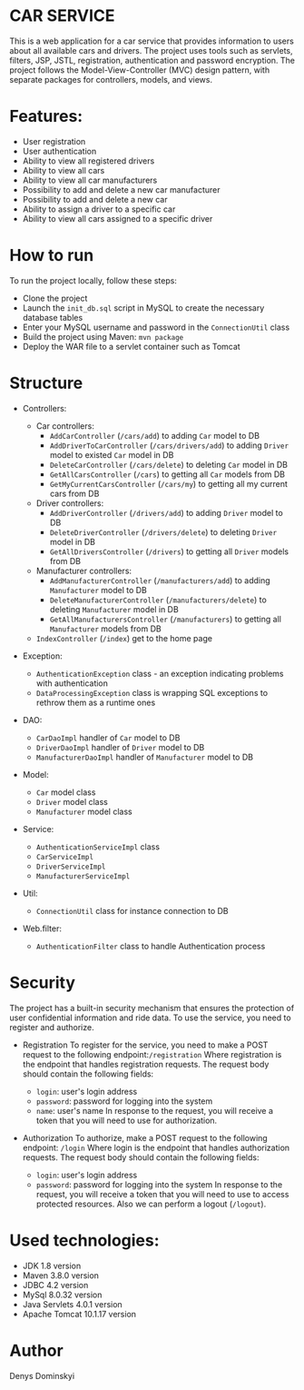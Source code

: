# CAR SERVICE
This is a web application for a car service that provides information to users about all available cars and drivers. The project uses tools such as servlets, filters, JSP, JSTL, registration, authentication and password encryption. The project follows the Model-View-Controller (MVC) design pattern, with separate packages for controllers, models, and views.

# Features:
* User registration
* User authentication
* Ability to view all registered drivers
* Ability to view all cars
* Ability to view all car manufacturers
* Possibility to add and delete a new car manufacturer
* Possibility to add and delete a new car
* Ability to assign a driver to a specific car
* Ability to view all cars assigned to a specific driver

# How to run
To run the project locally, follow these steps:

* Clone the project
* Launch the `init_db.sql` script in MySQL to create the necessary database tables
* Enter your MySQL username and password in the `ConnectionUtil` class
* Build the project using Maven: `mvn package`
* Deploy the WAR file to a servlet container such as Tomcat

# Structure
* Controllers:
  * Car controllers:
    * `AddCarController` (`/cars/add`) to adding `Car` model to DB
    * `AddDriverToCarController` (`/cars/drivers/add`) to adding `Driver` model to existed `Car` model in DB
    * `DeleteCarController` (`/cars/delete`) to deleting `Car` model in DB
    * `GetAllCarsController` (`/cars`) to getting all `Car` models from DB
    * `GetMyCurrentCarsController` (`/cars/my`) to getting all my current cars from DB
  * Driver controllers:
    * `AddDriverController` (`/drivers/add`) to adding `Driver` model to DB
    * `DeleteDriverController` (`/drivers/delete`) to deleting `Driver` model in DB
    * `GetAllDriversController` (`/drivers`) to getting all `Driver` models from DB
  * Manufacturer controllers:
    * `AddManufacturerController` (`/manufacturers/add`) to adding `Manufacturer` model to DB
    * `DeleteManufacturerController` (`/manufacturers/delete`) to deleting `Manufacturer` model in DB
    * `GetAllManufacturersController` (`/manufacturers`) to getting all `Manufacturer` models from DB
  * `IndexController` (`/index`) get to the home page
  
* Exception:
  * `AuthenticationException` class - an exception indicating problems with authentication
  * `DataProcessingException` class is wrapping SQL exceptions to rethrow them as a runtime ones
  
* DAO:
  * `CarDaoImpl` handler of `Car` model to DB
  * `DriverDaoImpl` handler of `Driver` model to DB
  * `ManufacturerDaoImpl` handler of `Manufacturer` model to DB
  
* Model:
  * `Car` model class
  * `Driver` model class
  * `Manufacturer` model class
  
* Service:
  * `AuthenticationServiceImpl` class
  * `CarServiceImpl`
  * `DriverServiceImpl`
  * `ManufacturerServiceImpl`
  
* Util:
  * `ConnectionUtil` class for instance connection to DB
  
* Web.filter:
  * `AuthenticationFilter` class to handle Authentication process

# Security
The project has a built-in security mechanism that ensures the protection of user confidential
information and ride data. To use the service, you need to register and authorize.

* Registration
To register for the service, you need to make a POST request to the following endpoint:`/registration`
Where registration is the endpoint that handles registration requests. The request body should contain the following fields:

  * `login`: user's login address
  * `password`: password for logging into the system
  * `name`: user's name
In response to the request, you will receive a token that you will need to use for authorization.

* Authorization
To authorize, make a POST request to the following endpoint: `/login`
Where login is the endpoint that handles authorization requests. The request body should contain the following fields:

  * `login`: user's login address
  * `password`: password for logging into the system
In response to the request, you will receive a token that you will need to use to access protected resources.
Also we can perform a logout (`/logout`).

# Used technologies:
* JDK 1.8 version
* Maven 3.8.0 version
* JDBC 4.2 version
* MySql 8.0.32 version
* Java Servlets 4.0.1 version
* Apache Tomcat 10.1.17 version

# Author

Denys Dominskyi

